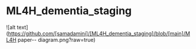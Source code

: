 # ML4H_dementia_staging
![alt text](https://github.com/[samadamini]/[ML4H_dementia_staging]/blob/[main]/ML4H paper-- diagram.png?raw=true)
